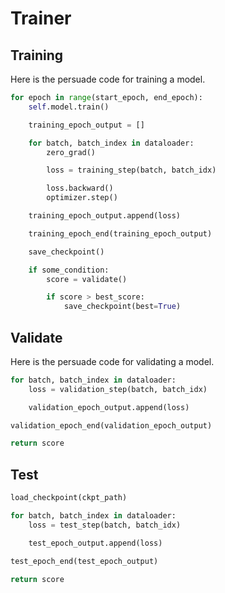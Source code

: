 # Trainer

## Training

Here is the persuade code for training a model.

```python
for epoch in range(start_epoch, end_epoch):
    self.model.train()

    training_epoch_output = []

    for batch, batch_index in dataloader:
        zero_grad()

        loss = training_step(batch, batch_idx)

        loss.backward()
        optimizer.step()

    training_epoch_output.append(loss)

    training_epoch_end(training_epoch_output)

    save_checkpoint()

    if some_condition:
        score = validate()

        if score > best_score:
            save_checkpoint(best=True)
```

## Validate

Here is the persuade code for validating a model.

```python
for batch, batch_index in dataloader:
    loss = validation_step(batch, batch_idx)

    validation_epoch_output.append(loss)

validation_epoch_end(validation_epoch_output)

return score
```

## Test


```python
load_checkpoint(ckpt_path)

for batch, batch_index in dataloader:
    loss = test_step(batch, batch_idx)

    test_epoch_output.append(loss)

test_epoch_end(test_epoch_output)

return score
```
